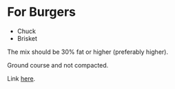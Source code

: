 # For Burgers

* Chuck
* Brisket

The mix should be 30% fat or higher (preferably higher).

Ground course and not compacted.

Link [here](https://firstwefeast.com/eat/guide-to-burger-blends-with-tom-mylan/).
